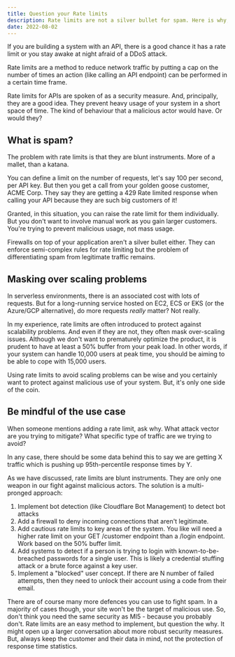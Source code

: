 ```yaml
---
title: Question your Rate limits
description: Rate limits are not a silver bullet for spam. Here is why, and how to address spam concerns.
date: 2022-08-02
---
```


If you are building a system with an API, there is a good chance it has a rate limit or you stay awake at night afraid of a DDoS attack.

Rate limits are a method to reduce network traffic by putting a cap on the number of times an action (like calling an API endpoint) can be performed in a certain time frame.

Rate limits for APIs are spoken of as a security measure. And, principally, they are a good idea. They prevent heavy usage of your system in a short space of time. The kind of behaviour that a malicious actor would have. Or would they?

## What is spam?

The problem with rate limits is that they are blunt instruments. More of a mallet, than a katana.

You can define a limit on the number of requests, let's say 100 per second, per API key. But then you get a call from your golden goose customer, ACME Corp. They say they are getting a 429 Rate limited response when calling your API because they are such big customers of it!

Granted, in this situation, you can raise the rate limit for them individually. But you don't want to involve manual work as you gain larger customers. You're trying to prevent malicious usage, not mass usage.

Firewalls on top of your application aren't a silver bullet either. They can enforce semi-complex rules for rate limiting but the problem of differentiating spam from legitimate traffic remains.

## Masking over scaling problems

In serverless environments, there is an associated cost with lots of requests. But for a long-running service hosted on EC2, ECS or EKS (or the Azure/GCP alternative), do more requests _really_ matter? Not really.

In my experience, rate limits are often introduced to protect against scalability problems. And even if they are not, they often mask over-scaling issues. Although we don't want to prematurely optimize the product, it is prudent to have at least a 50% buffer from your peak load. In other words, if your system can handle 10,000 users at peak time, you should be aiming to be able to cope with 15,000 users.

Using rate limits to avoid scaling problems can be wise and you certainly want to protect against malicious use of your system. But, it's only one side of the coin.

## Be mindful of the use case

When someone mentions adding a rate limit, ask why. What attack vector are you trying to mitigate? What specific type of traffic are we trying to avoid?

In any case, there should be some data behind this to say we are getting X traffic which is pushing up 95th-percentile response times by Y.

As we have discussed, rate limits are blunt instruments. They are only one weapon in our fight against malicious actors. The solution is a multi-pronged approach:

1. Implement bot detection (like Cloudflare Bot Management) to detect bot attacks
2. Add a firewall to deny incoming connections that aren't legitimate.
3. Add cautious rate limits to key areas of the system. You like will need a higher rate limit on your GET /customer endpoint than a /login endpoint. Work based on the 50% buffer limit.
4. Add systems to detect if a person is trying to login with known-to-be-breached passwords for a single user. This is likely a credential stuffing attack or a brute force against a key user.
5. Implement a "blocked" user concept. If there are N number of failed attempts, then they need to unlock their account using a code from their email.

There are of course many more defences you can use to fight spam. In a majority of cases though, your site won't be the target of malicious use. So, don't think you need the same security as MI5 - because you probably don't. Rate limits are an easy method to implement, but question the why. It might open up a larger conversation about more robust security measures. But, always keep the customer and their data in mind, not the protection of response time statistics.
